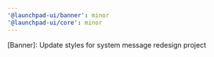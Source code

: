 ```yaml
---
'@launchpad-ui/banner': minor
'@launchpad-ui/core': minor
---
```


[Banner]: Update styles for system message redesign project
